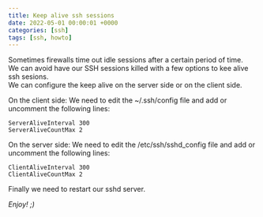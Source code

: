 ```yaml
---
title: Keep alive ssh sessions
date: 2022-05-01 00:00:01 +0000
categories: [ssh]
tags: [ssh, howto]
---
```


Sometimes firewalls time out idle sessions after a certain period of time.  
We can avoid have our SSH sessions killed with a few options to kee alive ssh sesions.  
We can configure the keep alive on the server side or on the client side.  

On the client side:
We need to edit the ~/.ssh/config file and add or uncomment the following lines:

```shell
ServerAliveInterval 300
ServerAliveCountMax 2
```

On the server side:
We need to edit the /etc/ssh/sshd_config file and add or uncomment the following lines:

```shell
ClientAliveInterval 300
ClientAliveCountMax 2
```

Finally we need to restart our sshd server.

_Enjoy! ;)_
